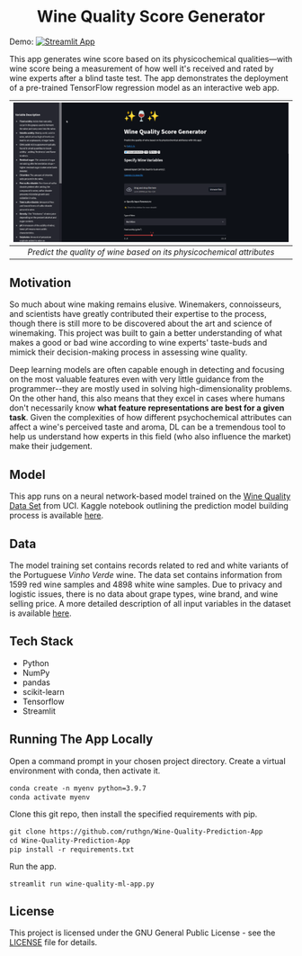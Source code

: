 <h1 align="center">
    Wine Quality Score Generator 
</h1>

Demo: [![Streamlit App](https://static.streamlit.io/badges/streamlit_badge_black_white.svg)](https://share.streamlit.io/ruthgn/wine-quality-prediction-app/main/wine-quality-ml-app.py)

This app generates wine score based on its physicochemical qualities—with wine score being a measurement of how well it's received and rated by wine experts after a blind taste test. The app demonstrates the deployment of a pre-trained TensorFlow regression model as an interactive web app.

| ![screen-gif](assets/wine-score-app-screencast.gif) | 
|:--:| 
| *Predict the quality of wine based on its physicochemical attributes* |

## Motivation
So much about wine making remains elusive. Winemakers, connoisseurs, and scientists have greatly contributed their expertise to the process, though there is still more to be discovered about the art and science of winemaking. This project was built to gain a better understanding of what makes a good or bad wine according to wine experts' taste-buds and mimick their decision-making process in assessing wine quality.

Deep learning models are often capable enough in detecting and focusing on the most valuable features even with very little guidance from the programmer--they are mostly used in solving high-dimensionality problems. On the other hand, this also means that they excel in cases where humans don't necessarily know **what feature representations are best for a given task**. Given the complexities of how different psychochemical attributes can affect a wine's perceived taste and aroma, DL can be a tremendous tool to help us understand how experts in this field (who also influence the market) make their judgement.


## Model
This app runs on a neural network-based model trained on the [Wine Quality Data Set](https://archive.ics.uci.edu/ml/datasets/Wine+Quality) from UCI. Kaggle notebook outlining the prediction model building process is available [here](https://www.kaggle.com/ruthgn/predicting-wine-quality-deep-learning-approach).


## Data
The model training set contains records related to red and white variants of the Portuguese *Vinho Verde* wine. The data set contains information from 1599 red wine samples and 4898 white wine samples. Due to privacy and logistic issues, there is no data about grape types, wine brand, and wine selling price. A more detailed description of all input variables in the dataset is available [here](https://www.kaggle.com/ruthgn/wine-quality-data-set-red-white-wine).


## Tech Stack
* Python
* NumPy
* pandas
* scikit-learn
* Tensorflow
* Streamlit


## Running The App Locally
Open a command prompt in your chosen project directory. Create a virtual environment with conda, then activate it.
```
conda create -n myenv python=3.9.7
conda activate myenv
```

Clone this git repo, then install the specified requirements with pip.
```
git clone https://github.com/ruthgn/Wine-Quality-Prediction-App
cd Wine-Quality-Prediction-App
pip install -r requirements.txt
```

Run the app.
```
streamlit run wine-quality-ml-app.py
```

## License
This project is licensed under the GNU General Public License - see the [LICENSE](https://github.com/ruthgn/Wine-Quality-Prediction-App/blob/main/LICENSE) file for details.
